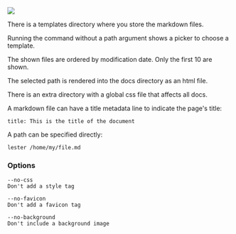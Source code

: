 ![](http://i.imgur.com/oB5EyMw.jpg)

There is a templates directory where you store the markdown files.

Running the command without a path argument shows a picker to choose a template.

The shown files are ordered by modification date. Only the first 10 are shown.

The selected path is rendered into the docs directory as an html file.

There is an extra directory with a global css file that affects all docs.

A markdown file can have a title metadata line to indicate the page's title:

`title: This is the title of the document`

A path can be specified directly:

`lester /home/my/file.md`

### Options

```
--no-css
Don't add a style tag

--no-favicon
Don't add a favicon tag

--no-background
Don't include a background image